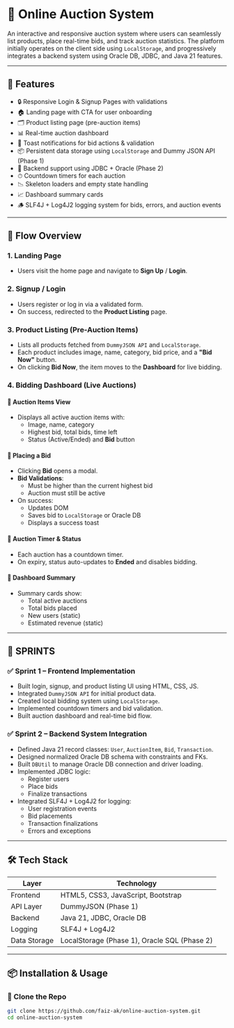 # 🧾 Online Auction System

An interactive and responsive auction system where users can seamlessly list products, place real-time bids, and track auction statistics. The platform initially operates on the client side using `LocalStorage`, and progressively integrates a backend system using Oracle DB, JDBC, and Java 21 features.

---

## 🚀 Features

- 🔒 Responsive Login & Signup Pages with validations  
- 🏠 Landing page with CTA for user onboarding  
- 🗂 Product listing page (pre-auction items)  
- 📊 Real-time auction dashboard  
- 💬 Toast notifications for bid actions & validation  
- 📦 Persistent data storage using `LocalStorage` and Dummy JSON API (Phase 1)  
- 🧠 Backend support using JDBC + Oracle (Phase 2)  
- ⏱ Countdown timers for each auction  
- 📉 Skeleton loaders and empty state handling  
- 📈 Dashboard summary cards  
- 🪵 SLF4J + Log4J2 logging system for bids, errors, and auction events  

---

## 🧩 Flow Overview

### 1. Landing Page
- Users visit the home page and navigate to **Sign Up** / **Login**.

### 2. Signup / Login
- Users register or log in via a validated form.
- On success, redirected to the **Product Listing** page.

### 3. Product Listing (Pre-Auction Items)
- Lists all products fetched from `DummyJSON API` and `LocalStorage`.
- Each product includes image, name, category, bid price, and a **"Bid Now"** button.
- On clicking **Bid Now**, the item moves to the **Dashboard** for live bidding.

### 4. Bidding Dashboard (Live Auctions)

#### 🔹 Auction Items View
- Displays all active auction items with:
  - Image, name, category  
  - Highest bid, total bids, time left  
  - Status (Active/Ended) and **Bid** button

#### 🔹 Placing a Bid
- Clicking **Bid** opens a modal.
- **Bid Validations**:
  - Must be higher than the current highest bid
  - Auction must still be active
- On success:
  - Updates DOM  
  - Saves bid to `LocalStorage` or Oracle DB  
  - Displays a success toast  

#### 🔹 Auction Timer & Status
- Each auction has a countdown timer.
- On expiry, status auto-updates to **Ended** and disables bidding.

#### 🔹 Dashboard Summary
- Summary cards show:
  - Total active auctions  
  - Total bids placed  
  - New users (static)  
  - Estimated revenue (static)

---

## 🏁 SPRINTS

### ✅ Sprint 1 – Frontend Implementation
- Built login, signup, and product listing UI using HTML, CSS, JS.
- Integrated `DummyJSON API` for initial product data.
- Created local bidding system using `LocalStorage`.
- Implemented countdown timers and bid validation.
- Built auction dashboard and real-time bid flow.

### ✅ Sprint 2 – Backend System Integration
- Defined Java 21 record classes: `User`, `AuctionItem`, `Bid`, `Transaction`.
- Designed normalized Oracle DB schema with constraints and FKs.
- Built `DBUtil` to manage Oracle DB connection and driver loading.
- Implemented JDBC logic:
  - Register users
  - Place bids
  - Finalize transactions
- Integrated SLF4J + Log4J2 for logging:
  - User registration events
  - Bid placements
  - Transaction finalizations
  - Errors and exceptions

---

## 🛠 Tech Stack

| Layer        | Technology                                      |
|--------------|--------------------------------------------------|
| Frontend     | HTML5, CSS3, JavaScript, Bootstrap               |
| API Layer    | DummyJSON (Phase 1)                              |
| Backend      | Java 21, JDBC, Oracle DB                         |
| Logging      | SLF4J + Log4J2                                   |
| Data Storage | LocalStorage (Phase 1), Oracle SQL (Phase 2)     |

---

## 📦 Installation & Usage

### 🔹 Clone the Repo
```bash
git clone https://github.com/faiz-ak/online-auction-system.git
cd online-auction-system
